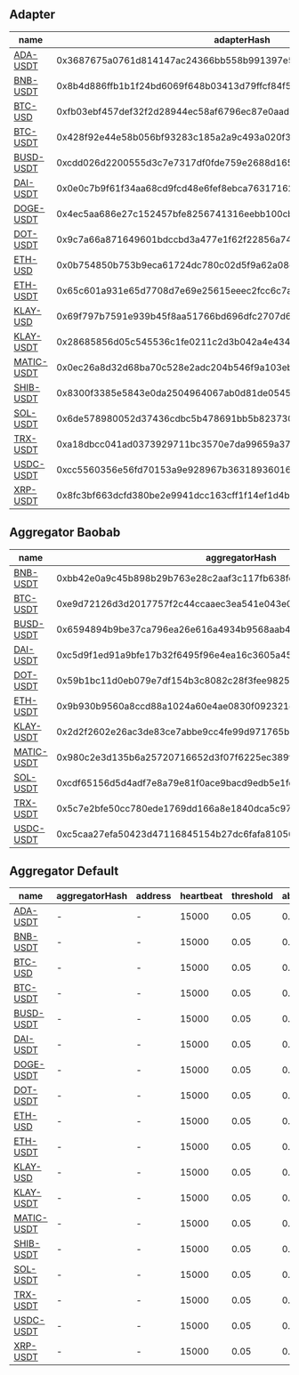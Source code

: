 ## Adapter

| name                                          | adapterHash                                                        | decimals | feeds |
| --------------------------------------------- | ------------------------------------------------------------------ | -------- | ----- |
| [ADA-USDT](adapter/ada-usdt.adapter.json)     | 0x3687675a0761d814147ac24366bb558b991397e5cabc6ed31498ba11b6125489 | 8        | 9     |
| [BNB-USDT](adapter/bnb-usdt.adapter.json)     | 0x8b4d886ffb1b1f24bd6069f648b03413d79ffcf84f56f3ae23857a02fa4186a5 | 8        | 8     |
| [BTC-USD](adapter/btc-usd.adapter.json)       | 0xfb03ebf457def32f2d28944ec58af6796ec87e0aad6e01760bc7037d6ac71ea3 | 8        | 5     |
| [BTC-USDT](adapter/btc-usdt.adapter.json)     | 0x428f92e44e58b056bf93283c185a2a9c493a020f3692ba6d79112e79e3178490 | 8        | 9     |
| [BUSD-USDT](adapter/busd-usdt.adapter.json)   | 0xcdd026d2200555d3c7e7317df0fde759e2688d165fced268f8e9469f3c195bbf | 8        | 6     |
| [DAI-USDT](adapter/dai-usdt.adapter.json)     | 0x0e0c7b9f61f34aa68cd9fcd48e6fef8ebca763171626b808671c9e2d79cf100d | 8        | 6     |
| [DOGE-USDT](adapter/doge-usdt.adapter.json)   | 0x4ec5aa686e27c152457bfe8256741316eebb100cb62eb8a1a93590e058b045a0 | 8        | 9     |
| [DOT-USDT](adapter/dot-usdt.adapter.json)     | 0x9c7a66a871649601bdccbd3a477e1f62f22856a745b86fa14ffde22e3a72151b | 8        | 8     |
| [ETH-USD](adapter/eth-usd.adapter.json)       | 0x0b754850b753b9eca61724dc780c02d5f9a62a08c8853b80a213a03d85e35729 | 8        | 5     |
| [ETH-USDT](adapter/eth-usdt.adapter.json)     | 0x65c601a931e65d7708d7e69e25615eeec2fcc6c7a1b5de095370efc2948edaa1 | 8        | 9     |
| [KLAY-USD](adapter/klay-usd.adapter.json)     | 0x69f797b7591e939b45f8aa51766bd696dfc2707d6316743b3c8c8bdfac73eb93 | 8        | 2     |
| [KLAY-USDT](adapter/klay-usdt.adapter.json)   | 0x28685856d05c545536c1fe0211c2d3b042a4e4346c8ae071f32893873da29c3d | 8        | 9     |
| [MATIC-USDT](adapter/matic-usdt.adapter.json) | 0x0ec26a8d32d68ba70c528e2adc204b546f9a103eb006ce2d421079be9990e449 | 8        | 9     |
| [SHIB-USDT](adapter/shib-usdt.adapter.json)   | 0x8300f3385e5843e0da2504964067ab0d81de054550826e60577602e50cffe48c | 8        | 8     |
| [SOL-USDT](adapter/sol-usdt.adapter.json)     | 0x6de578980052d37436cdbc5b478691bb5b8237302d058fa3f69b1d3a7639bfe2 | 8        | 9     |
| [TRX-USDT](adapter/trx-usdt.adapter.json)     | 0xa18dbcc041ad0373929711bc3570e7da99659a370db1665699092a5b231dd8fe | 8        | 7     |
| [USDC-USDT](adapter/usdc-usdt.adapter.json)   | 0xcc5560356e56fd70153a9e928967b363189360167d55e9844d69e357b32ed6ca | 8        | 7     |
| [XRP-USDT](adapter/xrp-usdt.adapter.json)     | 0x8fc3bf663dcfd380be2e9941dcc163cff1f14ef1d4b7f4140ed2fce34961c4cd | 8        | 9     |

## Aggregator Baobab

| name                                                       | aggregatorHash                                                     | address                                    | heartbeat | threshold | absoluteThreshold | adapterHash                                                        |
| ---------------------------------------------------------- | ------------------------------------------------------------------ | ------------------------------------------ | --------- | --------- | ----------------- | ------------------------------------------------------------------ |
| [BNB-USDT](aggregator/baobab/bnb-usdt.aggregator.json)     | 0xbb42e0a9c45b898b29b763e28c2aaf3c117fb638fd8035378181b7cd6b613bd3 | 0x4fd37F2a8Ff009467F7EB390fc930B922519EfC0 | 15000     | 0.05      | 0.1               | 0x8b4d886ffb1b1f24bd6069f648b03413d79ffcf84f56f3ae23857a02fa4186a5 |
| [BTC-USDT](aggregator/baobab/btc-usdt.aggregator.json)     | 0xe9d72126d3d2017757f2c44ccaaec3ea541e043e0fb976f04ce900d857481d92 | 0x8e850a10709E3b87Ec9aBf5D689530ADb18fa87D | 15000     | 0.05      | 0.1               | 0x428f92e44e58b056bf93283c185a2a9c493a020f3692ba6d79112e79e3178490 |
| [BUSD-USDT](aggregator/baobab/busd-usdt.aggregator.json)   | 0x6594894b9be37ca796ea26e616a4934b9568aab41d17e90385404ba26e57a277 | 0x3EF5eB3b0356B61D562e847e96A524d81b33dbD3 | 15000     | 0.05      | 0.1               | 0xcdd026d2200555d3c7e7317df0fde759e2688d165fced268f8e9469f3c195bbf |
| [DAI-USDT](aggregator/baobab/dai-usdt.aggregator.json)     | 0xc5d9f1ed91a9bfe17b32f6495f96e4ea16c3605a4580c58ff90d27260d0bcc6d | 0x0B642034f2851192E040Ea1041810cB337aD321f | 15000     | 0.05      | 0.1               | 0x0e0c7b9f61f34aa68cd9fcd48e6fef8ebca763171626b808671c9e2d79cf100d |
| [DOT-USDT](aggregator/baobab/dot-usdt.aggregator.json)     | 0x59b1bc11d0eb079e7df154b3c8082c28f3fee9825c684ab131fd79ea24b58cf2 | 0x1a8a7E47A6A9981d3b420B96F70923f5da0d1074 | 15000     | 0.05      | 0.1               | 0x9c7a66a871649601bdccbd3a477e1f62f22856a745b86fa14ffde22e3a72151b |
| [ETH-USDT](aggregator/baobab/eth-usdt.aggregator.json)     | 0x9b930b9560a8ccd88a1024a60e4ae0830f092321d07bd1ca2e948cc8d6c7ab2b | 0xcAAF00e95ea71Bb7f190AFc0eafC4E3086773b25 | 15000     | 0.05      | 0.1               | 0x65c601a931e65d7708d7e69e25615eeec2fcc6c7a1b5de095370efc2948edaa1 |
| [KLAY-USDT](aggregator/baobab/klay-usdt.aggregator.json)   | 0x2d2f2602e26ac3de83ce7abbe9cc4fe99d971765b4328c4c659018e0356fea71 | 0x9DcD36A42Dabe856cD63a3011BBE6b51CC733CD6 | 15000     | 0.05      | 0.1               | 0x28685856d05c545536c1fe0211c2d3b042a4e4346c8ae071f32893873da29c3d |
| [MATIC-USDT](aggregator/baobab/matic-usdt.aggregator.json) | 0x980c2e3d135b6a25720716652d3f07f6225ec389fe54b8bbdd1a197263f6f681 | 0x38E0f7a626Efe241cCBe6EB2aA65273a9D6321Ce | 15000     | 0.05      | 0.1               | 0x0ec26a8d32d68ba70c528e2adc204b546f9a103eb006ce2d421079be9990e449 |
| [SOL-USDT](aggregator/baobab/sol-usdt.aggregator.json)     | 0xcdf65156d5d4adf7e8a79e81f0ace9bacd9edb5e1fd64a4e9de38739df2b13cb | 0xc9FA32b6DC26010c0811CCd43f6436C883C6E0ff | 15000     | 0.05      | 0.1               | 0x6de578980052d37436cdbc5b478691bb5b8237302d058fa3f69b1d3a7639bfe2 |
| [TRX-USDT](aggregator/baobab/trx-usdt.aggregator.json)     | 0x5c7e2bfe50cc780ede1769dd166a8e1840dca5c971bf4f3b659ff0eaa6eae7e6 | 0x70eF30152a6d37032831DcA7A78890584b4919f5 | 15000     | 0.05      | 0.1               | 0xa18dbcc041ad0373929711bc3570e7da99659a370db1665699092a5b231dd8fe |
| [USDC-USDT](aggregator/baobab/usdc-usdt.aggregator.json)   | 0xc5caa27efa50423d47116845154b27dc6fafa81056f623ad6797bb2965283cc3 | 0x96D808d3b82d07EBE9803D85b2EA9c68dAe831a8 | 15000     | 0.05      | 0.1               | 0xcc5560356e56fd70153a9e928967b363189360167d55e9844d69e357b32ed6ca |

## Aggregator Default

| name                                                        | aggregatorHash | address | heartbeat | threshold | absoluteThreshold | adapterHash                                                        |
| ----------------------------------------------------------- | -------------- | ------- | --------- | --------- | ----------------- | ------------------------------------------------------------------ |
| [ADA-USDT](aggregator/default/ada-usdt.aggregator.json)     | -              | -       | 15000     | 0.05      | 0.1               | 0x3687675a0761d814147ac24366bb558b991397e5cabc6ed31498ba11b6125489 |
| [BNB-USDT](aggregator/default/bnb-usdt.aggregator.json)     | -              | -       | 15000     | 0.05      | 0.1               | 0x8b4d886ffb1b1f24bd6069f648b03413d79ffcf84f56f3ae23857a02fa4186a5 |
| [BTC-USD](aggregator/default/btc-usd.aggregator.json)       | -              | -       | 15000     | 0.05      | 0.1               | 0xfb03ebf457def32f2d28944ec58af6796ec87e0aad6e01760bc7037d6ac71ea3 |
| [BTC-USDT](aggregator/default/btc-usdt.aggregator.json)     | -              | -       | 15000     | 0.05      | 0.1               | 0x428f92e44e58b056bf93283c185a2a9c493a020f3692ba6d79112e79e3178490 |
| [BUSD-USDT](aggregator/default/busd-usdt.aggregator.json)   | -              | -       | 15000     | 0.05      | 0.1               | 0xcdd026d2200555d3c7e7317df0fde759e2688d165fced268f8e9469f3c195bbf |
| [DAI-USDT](aggregator/default/dai-usdt.aggregator.json)     | -              | -       | 15000     | 0.05      | 0.1               | 0x0e0c7b9f61f34aa68cd9fcd48e6fef8ebca763171626b808671c9e2d79cf100d |
| [DOGE-USDT](aggregator/default/doge-usdt.aggregator.json)   | -              | -       | 15000     | 0.05      | 0.1               | 0x4ec5aa686e27c152457bfe8256741316eebb100cb62eb8a1a93590e058b045a0 |
| [DOT-USDT](aggregator/default/dot-usdt.aggregator.json)     | -              | -       | 15000     | 0.05      | 0.1               | 0x9c7a66a871649601bdccbd3a477e1f62f22856a745b86fa14ffde22e3a72151b |
| [ETH-USD](aggregator/default/eth-usd.aggregator.json)       | -              | -       | 15000     | 0.05      | 0.1               | 0x0b754850b753b9eca61724dc780c02d5f9a62a08c8853b80a213a03d85e35729 |
| [ETH-USDT](aggregator/default/eth-usdt.aggregator.json)     | -              | -       | 15000     | 0.05      | 0.1               | 0x65c601a931e65d7708d7e69e25615eeec2fcc6c7a1b5de095370efc2948edaa1 |
| [KLAY-USD](aggregator/default/klay-usd.aggregator.json)     | -              | -       | 15000     | 0.05      | 0.1               | 0x69f797b7591e939b45f8aa51766bd696dfc2707d6316743b3c8c8bdfac73eb93 |
| [KLAY-USDT](aggregator/default/klay-usdt.aggregator.json)   | -              | -       | 15000     | 0.05      | 0.1               | 0x28685856d05c545536c1fe0211c2d3b042a4e4346c8ae071f32893873da29c3d |
| [MATIC-USDT](aggregator/default/matic-usdt.aggregator.json) | -              | -       | 15000     | 0.05      | 0.1               | 0x0ec26a8d32d68ba70c528e2adc204b546f9a103eb006ce2d421079be9990e449 |
| [SHIB-USDT](aggregator/default/shib-usdt.aggregator.json)   | -              | -       | 15000     | 0.05      | 0.1               | 0x8300f3385e5843e0da2504964067ab0d81de054550826e60577602e50cffe48c |
| [SOL-USDT](aggregator/default/sol-usdt.aggregator.json)     | -              | -       | 15000     | 0.05      | 0.1               | 0x6de578980052d37436cdbc5b478691bb5b8237302d058fa3f69b1d3a7639bfe2 |
| [TRX-USDT](aggregator/default/trx-usdt.aggregator.json)     | -              | -       | 15000     | 0.05      | 0.1               | 0xa18dbcc041ad0373929711bc3570e7da99659a370db1665699092a5b231dd8fe |
| [USDC-USDT](aggregator/default/usdc-usdt.aggregator.json)   | -              | -       | 15000     | 0.05      | 0.1               | 0xcc5560356e56fd70153a9e928967b363189360167d55e9844d69e357b32ed6ca |
| [XRP-USDT](aggregator/default/xrp-usdt.aggregator.json)     | -              | -       | 15000     | 0.05      | 0.1               | 0x8fc3bf663dcfd380be2e9941dcc163cff1f14ef1d4b7f4140ed2fce34961c4cd |
